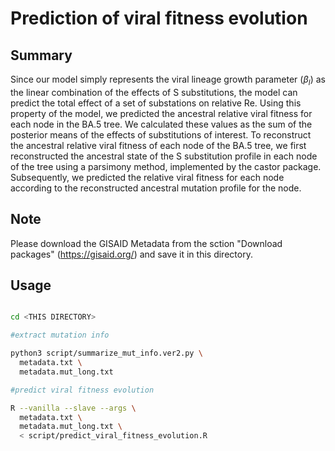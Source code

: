 # Prediction of viral fitness evolution

## Summary
Since our model simply represents the viral lineage growth parameter ($\beta_l$) as the linear combination of the effects of S substitutions, the model can predict the total effect of a set of substations on relative Re. Using this property of the model, we predicted the ancestral relative viral fitness for each node in the BA.5 tree. We calculated these values as the sum of the posterior means of the effects of substitutions of interest. To reconstruct the ancestral relative viral fitness of each node of the BA.5 tree, we first reconstructed the ancestral state of the S substitution profile in each node of the tree using a parsimony method, implemented by the castor package. Subsequently, we predicted the relative viral fitness for each node according to the reconstructed ancestral mutation profile for the node.

## Note
Please download the GISAID Metadata from the sction "Download packages" (https://gisaid.org/) and save it in this directory.


## Usage
```bash

cd <THIS DIRECTORY>

#extract mutation info

python3 script/summarize_mut_info.ver2.py \
  metadata.txt \
  metadata.mut_long.txt

#predict viral fitness evolution

R --vanilla --slave --args \
  metadata.txt \
  metadata.mut_long.txt \
  < script/predict_viral_fitness_evolution.R

```
